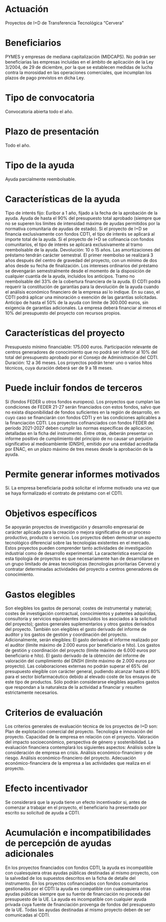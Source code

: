 # Actuación
Proyectos de I+D de Transferencia Tecnológica “Cervera”

# Beneficiarios
PYMES y empresas de mediana capitalización (MIDCAPS).
No podrán ser beneficiarias las empresas incluidas en el ámbito de aplicación de la Ley 3/2004, de 29 de diciembre, por la que se establecen medidas de lucha contra la morosidad en las operaciones comerciales, que incumplan los plazos de pago previstos en dicha Ley.

# Tipo de convocatoria
Convocatoria abierta todo el año.

# Plazo de presentación
Todo el año.

# Tipo de la ayuda
Ayuda parcialmente reembolsable.

# Características de la ayuda
Tipo de interés fijo: Euribor a 1 año, fijado a la fecha de la aprobación de la ayuda.
Ayuda de hasta el 90% del presupuesto total aprobado (siempre que no se superen los límites de intensidad máxima de ayudas permitidos por la normativa comunitaria de ayudas de estado).
Si el proyecto de I+D se financia exclusivamente con fondos CDTI, el tipo de interés se aplicará al importe total de la ayuda.
Si el proyecto de I+D se cofinancia con fondos comunitarios, el tipo de interés se aplicará exclusivamente al tramo reembolsable de la ayuda.
Devolución: 10 o 15 años.
Las amortizaciones del préstamo tendrán carácter semestral.
El primer reembolso se realizará 3 años después del centro de gravedad del proyecto, con un mínimo de dos años desde su fecha de finalización.
Los intereses ordinarios del préstamo se devengarán semestralmente desde el momento de la disposición de cualquier cuantía de la ayuda, incluidos los anticipos.
Tramo no reembolsable del 33% de la cobertura financiera de la ayuda.
El CDTI podrá requerir la constitución de garantías para la devolución de la ayuda cuando el análisis económico financiero de la empresa así lo indique.
En su caso, el CDTI podrá aplicar una minoración o exención de las garantías solicitadas.
Anticipo de hasta el 50% de la ayuda con límite de 300.000 euros, sin exigencia de garantías adicionales.
La empresa deberá financiar al menos el 10% del presupuesto del proyecto con recursos propios.

# Características del proyecto
Presupuesto mínimo financiable: 175.000 euros.
Participación relevante de centros generadores de conocimiento que no podrá ser inferior al 10% del total del presupuesto aprobado por el Consejo de Administración del CDTI.
Duración: 12 a 36 meses. Los proyectos podrán tener uno o varios hitos técnicos, cuya duración deberá ser de 9 a 18 meses.

# Puede incluir fondos de terceros
Sí (fondos FEDER u otros fondos europeos).
Los proyectos que cumplan las condiciones de FEDER 21-27 serán financiados con estos fondos, salvo que no exista disponibilidad de fondos suficientes en la región de desarrollo, en cuyo caso se financiarán con fondos CDTI y en las condiciones aplicables a la financiación CDTI.
Los proyectos cofinanciados con fondos FEDER del período 2021-2027 deben cumplir las normas específicas de aplicación, detalladas en la ficha del instrumento.
Entre otras, deberán presentar un informe positivo de cumplimiento del principio de no causar un perjuicio significativo al medioambiente (DNSH), emitido por una entidad acreditada por ENAC, en un plazo máximo de tres meses desde la aprobación de la ayuda.

# Permite generar informes motivados
Sí. La empresa beneficiaria podrá solicitar el informe motivado una vez que se haya formalizado el contrato de préstamo con el CDTI.

# Objetivos específicos
Se apoyarán proyectos de investigación y desarrollo empresarial de carácter aplicado para la creación o mejora significativa de un proceso productivo, producto o servicio.
Los proyectos deben demostrar un aspecto tecnológico diferencial sobre las tecnologías existentes en el mercado.
Estos proyectos pueden comprender tanto actividades de investigación industrial como de desarrollo experimental.
La característica esencial de esta tipología de proyectos es que necesariamente han de desarrollarse en un grupo limitado de áreas tecnológicas (tecnologías prioritarias Cervera) y contratar determinadas actividades del proyecto a centros generadores de conocimiento.

# Gastos elegibles
Son elegibles los gastos de personal; costes de instrumental y material; costes de investigación contractual, conocimientos y patentes adquiridas, consultoría y servicios equivalentes (excluidos los asociados a la solicitud del proyecto); gastos generales suplementarios y otros gastos derivados del proyecto. También son elegibles el gasto derivado del informe de auditor y los gastos de gestión y coordinación del proyecto. Adicionalmente, serán elegibles:
El gasto derivado el informe realizado por el auditor (límite máximo de 2.000 euros por beneficiario e hito).
Los gastos de gestión y coordinación del proyecto (límite máximo de 6.000 euros por beneficiario e hito).
El gasto derivado de la obtención del informe de valoración del cumplimiento del DNSH (límite máximo de 2.000 euros por proyecto).
Las colaboraciones externas no podrán superar el 65% del presupuesto elegible con carácter general, pudiendo alcanzar hasta el 80% para el sector biofarmacéutico debido al elevado coste de los ensayos de este tipo de productos.
Sólo podrán considerarse elegibles aquellos gastos que respondan a la naturaleza de la actividad a financiar y resulten estrictamente necesarios.

# Criterios de evaluación
Los criterios generales de evaluación técnica de los proyectos de I+D son:
Plan de explotación comercial del proyecto.
Tecnología e innovación del proyecto.
Capacidad de la empresa en relación con el proyecto.
Valoración del impacto socioeconómico, perspectiva de género y sostenibilidad.
La evaluación financiera contemplará los siguientes aspectos:
Análisis sobre la consideración de empresa en crisis.
Análisis económico-financiero y de riesgo.
Análisis económico-financiero del proyecto.
Adecuación económico-financiera de la empresa a las actividades que realiza en el proyecto.

# Efecto incentivador
Se considerará que la ayuda tiene un efecto incentivador si, antes de comenzar a trabajar en el proyecto, el beneficiario ha presentado por escrito su solicitud de ayuda a CDTI.

# Acumulación e incompatibilidades de percepción de ayudas adicionales
En los proyectos financiados con fondos CDTI, la ayuda es incompatible con cualesquiera otras ayudas públicas destinadas al mismo proyecto, con la salvedad de los supuestos descritos en la ficha de detalle del instrumento.
En los proyectos cofinanciados con fondos comunitarios gestionados por el CDTI la ayuda es compatible con cualesquiera otras ayudas públicas siempre que su fuente de financiación no proceda del presupuesto de la UE.
La ayuda es incompatible con cualquier ayuda privada cuya fuente de financiación provenga de fondos del presupuesto de la UE.
Todas las ayudas destinadas al mismo proyecto deben de ser comunicadas al CDTI.

